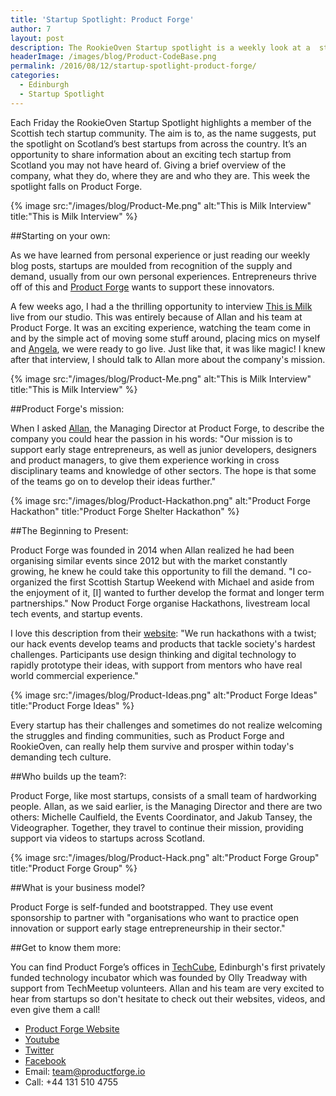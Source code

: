 ```yaml
---
title: 'Startup Spotlight: Product Forge'
author: 7
layout: post
description: The RookieOven Startup spotlight is a weekly look at a  startup from the Scottish tech community. This week the spotlight falls on Product Forge.
headerImage: /images/blog/Product-CodeBase.png
permalink: /2016/08/12/startup-spotlight-product-forge/
categories:
  - Edinburgh
  - Startup Spotlight
---
```

Each Friday the RookieOven Startup Spotlight highlights a member of the Scottish tech startup community. The aim is to, as the name suggests, put the spotlight on Scotland’s best startups from across the country. It’s an opportunity to share information about an exciting tech startup from Scotland you may not have heard of. Giving a brief overview of the company, what they do, where they are and who they are. This week the spotlight falls on Product Forge.

{% image src:"/images/blog/Product-Me.png" alt:"This is Milk Interview" title:"This is Milk Interview" %}

##Starting on your own:

As we have learned from personal experience or just reading our weekly blog posts, startups are moulded from recognition of the supply and demand, usually from our own personal experiences. Entrepreneurs thrive off of this and [Product Forge](http://productforge.io/) wants to support these innovators.

A few weeks ago, I had a the thrilling opportunity to interview [This is Milk](https://www.youtube.com/watch?v=jpCtU68ktCM&index=3&list=PL0vkWzFkONg6fxlvzdYi5N8UNJMZzhw8P) live from our studio. This was entirely because of Allan and his team at Product Forge. It was an exciting experience, watching the team come in and by the simple act of moving some stuff around, placing mics on myself and [Angela](https://twitter.com/AngelaPrentner), we were ready to go live. Just like that, it was like magic! I knew after that interview, I should talk to Allan more about the company's mission.

{% image src:"/images/blog/Product-Me.png" alt:"This is Milk Interview" title:"This is Milk Interview" %}

##Product Forge's mission:

When I asked [Allan](https://twitter.com/5l), the Managing Director at Product Forge, to describe the company you could hear the passion in his words: "Our mission is to support early stage entrepreneurs, as well as junior developers, designers and product managers, to give them experience working in cross disciplinary teams and knowledge of other sectors. The hope is that some of the teams go on to develop their ideas further."

{% image src:"/images/blog/Product-Hackathon.png" alt:"Product Forge Hackathon" title:"Product Forge Shelter Hackathon" %}

##The Beginning to Present:

Product Forge was founded in 2014 when Allan realized he had been organising similar events since 2012 but with the market constantly growing, he knew he could take this opportunity to fill the demand. "I co-organized the first Scottish Startup Weekend with Michael and aside from the enjoyment of it, [I] wanted to further develop the format and longer term partnerships." Now Product Forge organise Hackathons, livestream local tech events, and startup events.

I love this description from their [website](http://productforge.io/#about-product-forge): "We run hackathons with a twist; our hack events develop teams and products that tackle society's hardest challenges. Participants use design thinking and digital technology to rapidly prototype their ideas, with support from mentors who have real world commercial experience."

{% image src:"/images/blog/Product-Ideas.png" alt:"Product Forge Ideas" title:"Product Forge Ideas" %}

Every startup has their challenges and sometimes do not realize welcoming the struggles and finding communities, such as Product Forge and RookieOven, can really help them survive and prosper within today's demanding tech culture.

##Who builds up the team?:

Product Forge, like most startups, consists of a small team of hardworking people. Allan, as we said earlier, is the Managing Director and there are two others: Michelle Caulfield, the Events Coordinator, and Jakub Tansey, the Videographer. Together, they travel to continue their mission, providing support via videos to startups across Scotland.

{% image src:"/images/blog/Product-Hack.png" alt:"Product Forge Group" title:"Product Forge Group" %}

##What is your business model?

Product Forge is self-funded and bootstrapped. They use event sponsorship to partner with "organisations who want to practice open innovation or support early stage entrepreneurship in their sector."

##Get to know them more:

You can find Product Forge’s offices in [TechCube](http://www.interspace-edinburgh.org/shared-office-space/techcube/), Edinburgh's first privately funded technology incubator which was founded by Olly Treadway with support from TechMeetup volunteers. Allan and his team are very excited to hear from startups so don't hesitate to check out their websites, videos, and even give them a call!

* [Product Forge Website](https://www.appointedd.com/)
* [Youtube](https://www.youtube.com/channel/UCbME4GqaeTd9EspgkMEViLw)
* [Twitter](https://twitter.com/productforge)
* [Facebook](https://www.facebook.com/productforge/)
* Email: team@productforge.io
* Call: +44 131 510 4755
